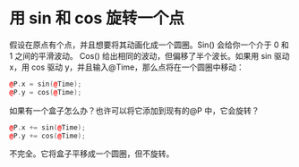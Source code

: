 # 用 sin 和 cos 旋转一个点

假设在原点有个点，并且想要将其动画化成一个圆圈。Sin() 会给你一个介于 0 和 1 之间的平滑波动。 Cos() 给出相同的波动，但偏移了半个波长。如果用 sin 驱动 x，用 cos 驱动 y，并且输入@Time，那么点将在一个圆圈中移动：

```cpp
@P.x = sin(@Time);
@P.y = cos(@Time);
```

如果有一个盒子怎么办？也许可以将它添加到现有的@P 中，它会旋转？

```cpp
@P.x += sin(@Time);
@P.y += cos(@Time);
```

不完全。它将盒子平移成一个圆圈，但不旋转。
